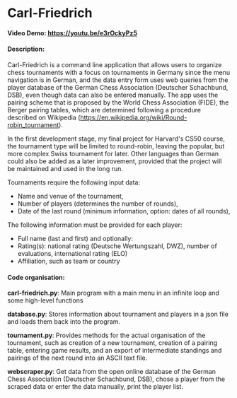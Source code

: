 # Carl-Friedrich
#### Video Demo:  https://youtu.be/e3rOckyPz5
#### Description:
Carl-Friedrich is a command line application that allows users to organize
chess tournaments with a focus on tournaments in Germany since the
menu navigation is in German, and the data entry form uses web queries from the
player database of the German Chess Association (Deutscher Schachbund, DSB),
even though data can also be entered manually. The app uses the pairing scheme
that is proposed by the World Chess Association (FIDE), the Berger pairing
tables, which are determined following a procedure described on Wikipedia
(https://en.wikipedia.org/wiki/Round-robin_tournament).

In the first development stage, my final project for Harvard's CS50 course, the
tournament type will be limited to round-robin, leaving the popular, but more
complex Swiss tournament for later. Other languages than German could also be
added as a later improvement, provided that the project will be maintained and
used in the long run.

Tournaments require the following input data:
- Name and venue of the tournament,
- Number of players (determines the number of rounds),
- Date of the last round (minimum information, option: dates of all rounds),

The following information must be provided for each player:
- Full name (last and first)
and optionally:
- Rating(s): national rating (Deutsche Wertungszahl, DWZ), number of
  evaluations, international rating (ELO)
- Affiliation, such as team or country

#### Code organisation:
**carl-friedrich.py**: Main program with a main menu in an infinite loop and
some high-level functions

**database.py**: Stores information about tournament and players in a json file
and loads them back into the program.

**tournament.py**: Provides methods for the actual organisation of the
tournament, such as creation of a new tournament, creation of a pairing table,
entering game results, and an export of intermediate standings and pairings of
the next round into an ASCII text file.

**webscraper.py**: Get data from the open online database of the German Chess
Association (Deutscher Schachbund, DSB), chose a player from the scraped data
or enter the data manually, print the player list.

